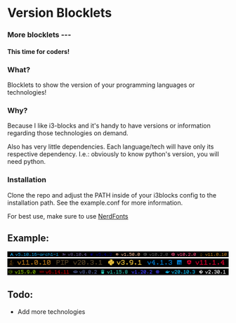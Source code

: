 # Version Blocklets

### More blocklets ---
#### This time for coders!

### What?

Blocklets to show the version of your programming languages or technologies!

### Why?

Because I like i3-blocks and it's handy to have versions or information regarding those technologies on demand.

Also has very little dependencies. Each language/tech will have only its respective dependency. I.e.: obviously to know python's version, you will need python.

### Installation

Clone the repo and adjust the PATH inside of your i3blocks config to the installation path.
See the example.conf for more information.

For best use, make sure to use [NerdFonts](https://www.nerdfonts.com/)

## Example:

![example.png](./example.png)
![example_2.png](./example_2.png)
![example_3.png](./example_3.png)

## Todo:

- Add more technologies